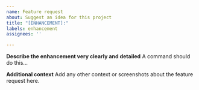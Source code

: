 ```yaml
---
name: Feature request
about: Suggest an idea for this project
title: "[ENHANCEMENT]:"
labels: enhancement
assignees: ''

---
```


**Describe the enhancement very clearly and detailed**
A command should do this...

**Additional context**
Add any other context or screenshots about the feature request here.
